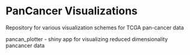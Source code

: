 # PanCancer Visualizations
 
Repository for various visualization schemes for TCGA pan-cancer data

pancan_plotter - shiny app for visualizing reduced dimensionality pancancer data

